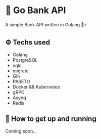 # 🏦 Go Bank API

A simple Bank API written in Golang 🤘⚡

## ⚙ Techs used

- Golang
- PostgreSQL
- sqlc
- migrate
- Gin
- PASETO
- Docker && Kubernetes
- gRPC
- Asynq
- Redis

## 🚀 How to get up and running

Coming soon...
